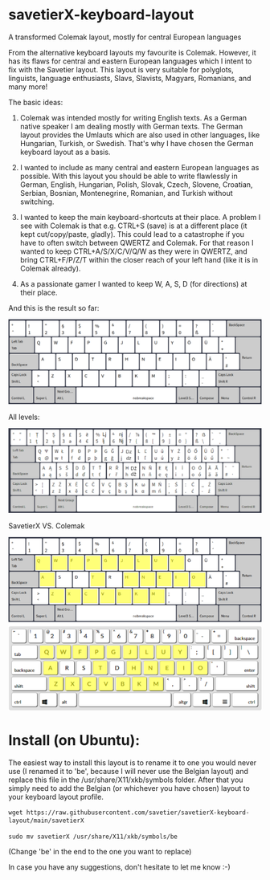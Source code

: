 # savetierX-keyboard-layout
A transformed Colemak layout, mostly for central European languages

From the alternative keyboard layouts my favourite is Colemak. However, it has its flaws for central and eastern European languages which I intent to fix with the Savetier layout. This layout is very suitable for polyglots, linguists, language enthusiasts, Slavs, Slavists, Magyars, Romanians, and many more!

The basic ideas:

1) Colemak was intended mostly for writing English texts. As a German native speaker I am dealing mostly with German texts. The German layout provides the Umlauts which are also used in other languages, like Hungarian, Turkish, or Swedish. That's why I have chosen the German keyboard layout as a basis. 

2) I wanted to include as many central and eastern European languages as possible. With this layout you should be able to write flawlessly in German, English, Hungarian, Polish, Slovak, Czech, Slovene, Croatian, Serbian, Bosnian, Montenegrine, Romanian, and Turkish without switching.

3) I wanted to keep the main keyboard-shortcuts at their place. A problem I see with Colemak is that e.g. CTRL+S (save) is at a different place (it kept cut/copy/paste, gladly). This could lead to a catastrophe if you have to often switch between QWERTZ and Colemak. For that reason I wanted to keep CTRL+A/S/X/C/V/Q/W as they were in QWERTZ, and bring CTRL+F/P/Z/T within the closer reach of your left hand (like it is in Colemak already).

4) As a passionate gamer I wanted to keep W, A, S, D (for directions) at their place.

And this is the result so far:

![Level 1](https://raw.githubusercontent.com/savetier/savetier-keyboard-layout/main/savetier_keyb_layout_level1.png)

All levels:

![Level 1](https://raw.githubusercontent.com/savetier/savetier-keyboard-layout/main/savetier_keyb_layout_level3+4.png)

SavetierX VS. Colemak

![Savetier vs. Colemak](https://github.com/savetier/savetier-keyboard-layout/blob/main/savetier-colemak-compare.png)



# Install (on Ubuntu):
The easiest way to install this layout is to rename it to one you would never use (I renamed it to 'be', because I will never use the Belgian layout) and replace this file in the /usr/share/X11/xkb/symbols folder. After that you simply need to add the Belgian (or whichever you have chosen) layout to your keyboard layout profile. 

	wget https://raw.githubusercontent.com/savetier/savetierX-keyboard-layout/main/savetierX

	sudo mv savetierX /usr/share/X11/xkb/symbols/be

  (Change 'be' in the end to the one you want to replace)



In case you have any suggestions, don't hesitate to let me know :-)
